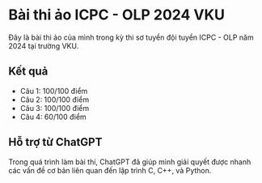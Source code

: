 # Bài thi ảo ICPC - OLP 2024 VKU

Đây là bài thi ảo của mình trong kỳ thi sơ tuyển đội tuyển ICPC - OLP năm 2024 tại trường VKU.

## Kết quả

- Câu 1: 100/100 điểm
- Câu 2: 100/100 điểm
- Câu 3: 100/100 điểm
- Câu 4: 60/100 điểm

## Hỗ trợ từ ChatGPT

Trong quá trình làm bài thi, ChatGPT đã giúp mình giải quyết được nhanh các vấn đề cơ bản liên quan đến lập trình C, C++, và Python.

